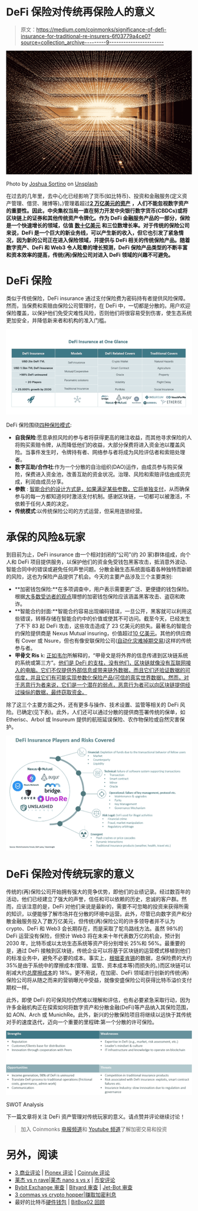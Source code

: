 # DeFi 保险对传统再保险人的意义

> 原文：<https://medium.com/coinmonks/significance-of-defi-insurance-for-traditional-re-insurers-6f03779a4ce0?source=collection_archive---------9----------------------->

![](img/a5058c6126c0c8b7da60d9a2c098773d.png)

Photo by [Joshua Sortino](https://unsplash.com/@sortino?utm_source=medium&utm_medium=referral) on [Unsplash](https://unsplash.com?utm_source=medium&utm_medium=referral)

在过去的几年里，去中心化已经影响了货币(如比特币)、投资和金融服务(定义资产管理、借贷、赌博等)。)管理着超过[**2 万亿美元的资产**](https://www.theasianbanker.com/updates-and-articles/digital-asset-outlook-2022-how-will-the-momentum-continue) **，人们不能忽视数字资产的重要性。因此，中央集权当局一直在努力开发中央银行数字货币(CBDCs)或将区块链上的证券和其他传统资产令牌化。作为 DeFi 金融服务产品的一部分，保险是一个快速增长的领域，估值** [**数十亿美元**](https://www.stelareum.io/en/defi-tvl/insurance.html) **和三位数增长率。对于传统的保险公司来说，DeFi 是一个巨大的新业务线，可以产生新的收入，但它也引发了紧急情况，因为新的公司正在进入保险领域，并提供与 DeFi 相关的传统保险产品。随着数字资产、DeFi 和 Web3 令人眩晕的增长预测，DeFi 保险产品类型的不断丰富和资本效率的提高，传统(再)保险公司对进入 DeFi 领域的兴趣不可避免。**

# **DeFi 保险**

类似于传统保险，DeFi insurance 通过支付保险费为密码持有者提供风险保障。然而，当保费和索赔由保险公司管理时，在 DeFi 中，一切都是分散的。用户欢迎保险覆盖，以保护他们免受灾难性风险，否则他们将很容易受到伤害，使生态系统更加安全，并降低新来者和机构的准入门槛。

![](img/892d43bcefbfc5f4894f3937a31591c6.png)

DeFi 保险围绕[四种保险模式](https://www.internationalinsurance.org/Insights_decentralized_finance#_edn1):

*   **自我保险**:愿意承担风险的参与者将获得更高的赌注收益，而其他寻求保险的人将购买索赔令牌，从而降低他们的收益，大部分保费将进入资金池以覆盖风险。当事件发生时，令牌持有者、网络参与者将成为风险评估者和索赔处理者。
*   **数字互助/合作社**:作为一个分散的自治组织(DAO)运作，由成员参与购买保险，保费进入资金池，改善互助的资金状况。治理、风险和索赔评估由成员完成，利润由成员分享。
*   **参数** : [智能合约的设计方式是，如果满足某些参数，它将单独支付](/coinmonks/why-parametric-insurance-is-the-only-solution-for-defi-insurance-20db375d9f74)，从而确保参与的每一方都知道何时激活支付机制。感谢区块链，一切都可以被激活，不依赖于任何人类的决定。
*   **传统模式**:以传统保险公司的方式运营，但采用连锁经营。

# **承保的风险&玩家**

到目前为止，DeFi insurance 由一个相对封闭的“公司”(约 20 家)群体组成，向个人和 DeFi 项目提供服务，以保护他们的资金免受钱包黑客攻击，抵消意外波动、智能合同中的错误或避免任何声誉问题。分散金融生态系统面临着各种独特而新颖的风险，这也为保险产品提供了机会。今天的主要产品涉及三个主要类别:

*   **加密钱包保险:**在多项调查中，用户表示需要更广泛、更便捷的钱包保险。根据[大多数受访者的观点](https://blog.etherisc.com/the-ideal-crypto-wallet-insurance-should-cover-hacks-theft-and-fraud-survey-ee57a6fa0d4f)理想的加密钱包保险应该涵盖黑客攻击、盗窃和欺诈。
*   **智能合约封面:**智能合约容易出现编码错误，一旦公开，黑客就可以利用这些错误，转移存储在智能合约中的价值或使其不可访问。截至今天，已经发生了不下 83 起 DeFi 攻击，这些攻击造成了 23 亿美元的损失。最著名的智能合约保险提供商是 Nexus Mutual insuring，价值超过[10 亿美元](https://stockhead.com.au/cryptocurrency/while-defi-suffers-more-hacks-we-chat-to-the-aussie-founder-of-crypto-insurance-solution-nexus-mutual/)。其他的供应商有 Cover 或 Nsure，但也有像安联保险公司([自动化灾难掉期交易](https://www.allianz.com/en/press/news/commitment/sponsorship/160615-blockchain-technology-successfully-piloted.html))这样的传统参与者。
*   **甲骨文 Ris** k: [正如韦尔](https://www.weil.com/-/media/mailings/2021/q3/insurance-bulletin_q4_november-2021.pdf)所解释的，“甲骨文是将外界的信息传递到区块链系统的系统或第三方”。[他们是 DeFi 的支柱，没有他们，区块链就像没有互联网接入的电脑。它们不仅提供外部信息或带来链外数据，而且它们还验证数据的可信度，并且它们有可能实现参数化保险产品(可信的真实世界数据)。然而，对于恶意行为者来说，它们是一个潜在的弱点，恶意行为者可以向区块链提供经过操纵的数据，最终窃取资金。](https://www.forbes.com/sites/lawrencewintermeyer/2021/10/14/cryptohacks-oraclesthe-invisible-backbone-of-defi-and-applied-blockchain-apps/)

除了这三个主要方面之外，还有更多与操作、技术设置、监管等相关的 DeFi 风险。已确定(见下表)。此外，人们还可以通过分散的提供商签署传统的保单，如 Etherisc、Arbol 或 Insureum 提供的航班延误保险、农作物保险或自然灾害保护。

![](img/1ca987ba5f0e33cc8d734038d276e040.png)

# **DeFi 保险对传统玩家的意义**

传统的(再)保险公司开始拥有强大的竞争优势，即他们的业绩记录。经过数百年的活动，他们已经建立了强大的声誉，信任和可以依赖的历史，忠诚的客户群。然而，应该注意的是，DeFi 对他们来说是最新的，需要不可忽略的投资来获得所需的知识，以便能够了解市场并在分散的环境中运营。此外，尽管已向数字资产和分散金融服务投入了数万亿美元，但传统(再)保险公司的许多领导者并不认为 crypto、DeFi 和 Web3 会长期存在，而是采取了鸵鸟路线方法。虽然 98%的 DeFi 运营没有保险，但预计 Web3 将在未来十年代表数万亿的机会，预计到 2030 年，比特币或以太坊生态系统等资产将分别增长 25%和 56%。最重要的是，通过 DeFi 接触到区块链，传统企业可以将基于区块链的运营模式移植到他们的标准业务中，避免不必要的成本。事实上，[根据麦肯锡](https://www.mckinsey.com/industries/financial-services/our-insights/what-drives-insurance-operating-costs)的数据，总保险费的大约 35%是由于系统中的摩擦成本(管理、监管、资本成本等)而损失的。)而区块链可以削减大约[总摩擦成本](https://nexusmutual.io/assets/docs/nmx_white_paperv2_3.pdf)的 18%。更不用说，在加密、DeFi 领域进行创新的传统(再)保险公司将从随之而来的营销曝光中受益，就像安盛保险公司获得比特币溢价支付期权一样。

此外，即使 DeFi 的可保风险仍然难以理解和评估，也有必要紧急采取行动，因为许多金融机构正在探索如何将数字资产和分散金融(DeFi)等产品纳入其保险范围，如 AON、Arch 或 MunichRe。此外，新兴的分散保险项目将继续以远快于其传统对手的速度迭代，迈向一个重要的里程碑:第一个分散的许可保险。

![](img/31e6b48a156a4f243c9d5428ccbc7586.png)

SWOT Analysis

下一篇文章将关注 DeFi 资产管理对传统玩家的意义。请点赞并评论继续讨论！

> 加入 Coinmonks [电报频道](https://t.me/coincodecap)和 [Youtube 频道](https://www.youtube.com/c/coinmonks/videos)了解加密交易和投资

# 另外，阅读

*   [3 商业评论](/coinmonks/3commas-review-an-excellent-crypto-trading-bot-2020-1313a58bec92) | [Pionex 评论](https://coincodecap.com/pionex-review-exchange-with-crypto-trading-bot) | [Coinrule 评论](/coinmonks/coinrule-review-2021-a-beginner-friendly-crypto-trading-bot-daf0504848ba)
*   [莱杰 vs n rave](/coinmonks/ledger-vs-ngrave-zero-7e40f0c1d694)|[莱杰 nano s vs x](/coinmonks/ledger-nano-s-vs-x-battery-hardware-price-storage-59a6663fe3b0) | [币安评论](/coinmonks/binance-review-ee10d3bf3b6e)
*   [Bybit Exchange 审查](/coinmonks/bybit-exchange-review-dbd570019b71) | [Bityard 审查](https://coincodecap.com/bityard-reivew) | [Jet-Bot 审查](https://coincodecap.com/jet-bot-review)
*   [3 commas vs crypto hopper](/coinmonks/3commas-vs-pionex-vs-cryptohopper-best-crypto-bot-6a98d2baa203)|[赚取加密利息](/coinmonks/earn-crypto-interest-b10b810fdda3)
*   最好的比特币[硬件钱包](/coinmonks/hardware-wallets-dfa1211730c6) | [BitBox02 回顾](/coinmonks/bitbox02-review-your-swiss-bitcoin-hardware-wallet-c36c88fff29)